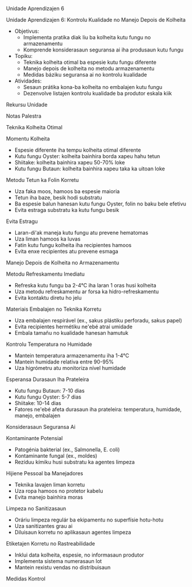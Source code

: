 Unidade Aprendizajen 6

Unidade Aprendizajen 6: Kontrolu Kualidade no Manejo Depois de Kolheita
- Objetivus:
  * Implementa pratika diak liu ba kolheita kutu fungu no armazenamentu
  * Komprende konsiderasaun seguransa ai iha produsaun kutu fungu
- Topiku:
  * Teknika kolheita otimal ba espesie kutu fungu diferente
  * Manejo depois de kolheita no metodu armazenamentu
  * Medidas báziku seguransa ai no kontrolu kualidade
- Atividades:
  * Sesaun prátika kona-ba kolheita no embalajen kutu fungu
  * Dezenvolve listajen kontrolu kualidade ba produtor eskala kiik

Rekursu Unidade

Notas Palestra

Teknika Kolheita Otimal

Momentu Kolheita
- Espesie diferente iha tempu kolheita otimal diferente
- Kutu fungu Oyster: kolheita bainhira borda xapeu hahu tetun
- Shiitake: kolheita bainhira xapeu 50-70% loke
- Kutu fungu Butaun: kolheita bainhira xapeu taka ka uitoan loke

Metodu Tetun ka Folin Korretu
- Uza faka moos, hamoos ba espesie maioria
- Tetun iha baze, besik hodi substratu
- Ba espesie balun hanesan kutu fungu Oyster, folin no baku bele efetivu
- Evita estraga substratu ka kutu fungu besik

Evita Estragu
- Laran-di'ak maneja kutu fungu atu prevene hematomas
- Uza liman hamoos ka luvas
- Fatin kutu fungu kolheita iha recipientes hamoos
- Evita enxe recipientes atu prevene esmaga

Manejo Depois de Kolheita no Armazenamentu

Metodu Refreskamentu Imediatu
- Refreska kutu fungu ba 2-4°C iha laran 1 oras husi kolheita
- Uza metodu refreskamentu ar forsa ka hidro-refreskamentu
- Evita kontaktu diretu ho jelu

Materiais Embalajen no Teknika Korretu
- Uza embalajen respirável (ex., sakus plástiku perforadu, sakus papel)
- Evita recipientes hermétiku ne'ebé atrai umidade
- Embala tamañu no kualidade hanesan hamutuk

Kontrolu Temperatura no Humidade
- Mantein temperatura armazenamentu iha 1-4°C
- Mantein humidade relativa entre 90-95%
- Uza higrómetru atu monitoriza nível humidade

Esperansa Durasaun Iha Prateleira
- Kutu fungu Butaun: 7-10 dias
- Kutu fungu Oyster: 5-7 dias
- Shiitake: 10-14 dias
- Fatores ne'ebé afeta durasaun iha prateleira: temperatura, humidade, manejo, embalajen

Konsiderasaun Seguransa Ai

Kontaminante Potensial
- Patogénia bakterial (ex., Salmonella, E. coli)
- Kontaminante fungal (ex., moldes)
- Rezíduu kímiku husi substratu ka agentes limpeza

Hijiene Pessoal ba Manejadores
- Teknika lavajen liman korretu
- Uza ropa hamoos no protetor kabelu
- Evita manejo bainhira moras

Limpeza no Sanitizasaun
- Oráriu limpeza regulár ba ekipamentu no superfísie hotu-hotu
- Uza sanitizantes grau ai
- Diluisaun korretu no aplikasaun agentes limpeza

Etiketajen Korretu no Rastreabilidade
- Inklui data kolheita, espesie, no informasaun produtor
- Implementa sistema numerasaun lot
- Mantein rexistu vendas no distribuisaun

Medidas Kontrol